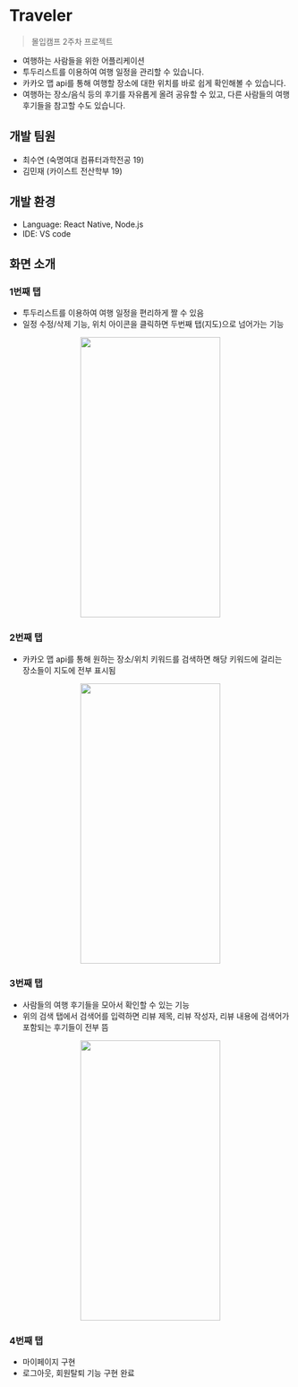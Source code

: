 # Traveler
  > 몰입캠프 2주차 프로젝트
  - 여행하는 사람들을 위한 어플리케이션
  - 투두리스트를 이용하여 여행 일정을 관리할 수 있습니다.
  - 카카오 맵 api를 통해 여행할 장소에 대한 위치를 바로 쉽게 확인해볼 수 있습니다.
  - 여행하는 장소/음식 등의 후기를 자유롭게 올려 공유할 수 있고, 다른 사람들의 여행 후기들을 참고할 수도 있습니다.

## 개발 팀원
- 최수연 (숙명여대 컴퓨터과학전공 19)
- 김민재 (카이스트 전산학부 19)

## 개발 환경
- Language: React Native, Node.js
- IDE: VS code

## 화면 소개

### 1번째 탭
  - 투두리스트를 이용하여 여행 일정을 편리하게 짤 수 있음
  - 일정 수정/삭제 기능, 위치 아이콘을 클릭하면 두번째 탭(지도)으로 넘어가는 기능
<p align="center">
<image src="https://github.com/lotuxsoo/Traveler/assets/86272865/7e36c9e4-ac35-47d2-8e16-7d6bd96a9e02" width="250" height="500" />
</p>

### 2번째 탭
  - 카카오 맵 api를 통해 원하는 장소/위치 키워드를 검색하면 해당 키워드에 걸리는 장소들이 지도에 전부 표시됨
<p align="center">
<image src="https://github.com/lotuxsoo/Traveler/assets/86272865/da84c19a-cf1d-4227-9b22-c2398ea023a6" width="250" height="500" />
</p>

### 3번째 탭
  - 사람들의 여행 후기들을 모아서 확인할 수 있는 기능
  - 위의 검색 탭에서 검색어를 입력하면 리뷰 제목, 리뷰 작성자, 리뷰 내용에 검색어가 포함되는 후기들이 전부 뜸
<p align="center">
<image src="https://github.com/lotuxsoo/Traveler/assets/86272865/882ffffa-5905-40e2-b88a-df0c1c39c71e" width="250" height="500" />
</p>

### 4번째 탭
  - 마이페이지 구현
  - 로그아웃, 회원탈퇴 기능 구현 완료
